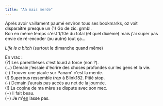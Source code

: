 ```yaml
---
title: "Ah mais merde"
---
```


Après avoir vaillament paumé environ tous ses bookmarks, oz voit disparaître
presque un (1) Go de zic. grmbl.  
Bon en même temps c'est 1/10è du total (et quel dixième) mais j'ai super pas
envie de ré-encoder (ou autre) tout ça...

_Life is a bitch_ (surtout le dimanche quand même)

En vrac :  
(?) Les parenthèses c'est lourd à force (non ?).  
(...) Demain j'essaie d'écrire des choses profondes sur les gens et la vie.  
(-) Trouver une piaule sur Panam' c'est la merde.  
(!) Superbus ressemble *trop* à Blink182. Pitié stop.  
(-) Demain j'aurais pas accès au net de la journée.  
(!) La copine de ma mère se dispute avec son mec.  
(+) Il fait beau.  
(+) Je m'[en](http://www.cheiry.com/php4/flash/f_index.php?cat=1&cn=Pucca)
lasse pas.

